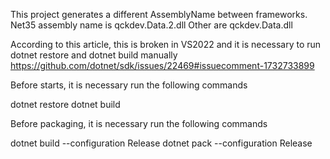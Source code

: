 ﻿
This project generates a different AssemblyName between frameworks. 
Net35 assembly name is qckdev.Data.2.dll
Other are qckdev.Data.dll

According to this article, this is broken in VS2022 and it is necessary to run dotnet restore and dotnet build manually
https://github.com/dotnet/sdk/issues/22469#issuecomment-1732733899

Before starts, it is necessary run the following commands

dotnet restore
dotnet build

Before packaging, it is necessary run the following commands

dotnet build --configuration Release
dotnet pack --configuration Release
